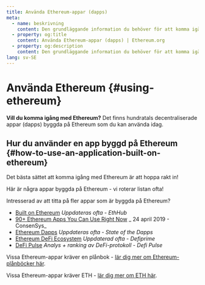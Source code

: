 ```yaml
---
title: Använda Ethereum-appar (dapps)
meta:
  - name: beskrivning
    content: Den grundläggande information du behöver för att komma igång med Ethereum.
  - property: og:title
    content: Använda Ethereum-appar (dapps) | Ethereum.org
  - property: og:description
    content: Den grundläggande information du behöver för att komma igång med Ethereum.
lang: sv-SE
---
```


# Använda Ethereum {#using-ethereum}

<div class="featured">

**Vill du komma igång med Ethereum?** Det finns hundratals decentraliserade appar (dapps) byggda på Ethereum som du kan använda idag.

</div>

## Hur du använder en app byggd på Ethereum {#how-to-use-an-application-built-on-ethereum}

Det bästa sättet att komma igång med Ethereum är att hoppa rakt in!

Här är några appar byggda på Ethereum - vi roterar listan ofta!

<RandomAppList />

Intresserad av att titta på fler appar som är byggda på Ethereum?

- [Built on Ethereum](https://docs.ethhub.io/built-on-ethereum/built-on-ethereum/) _Uppdateras ofta - EthHub_
- [90+ Ethereum Apps You Can Use Right Now](https://media.consensys.net/40-ethereum-apps-you-can-use-right-now-d643333769f7) _ 24 april 2019 - ConsenSys_
- [Ethereum Dapps](https://www.stateofthedapps.com/rankings/platform/ethereum) _Uppdateras ofta - State of the Dapps_
- [Ethereum DeFi Ecosystem](https://defiprime.com/ethereum) _Uppdaterad ofta - Defiprime_
- [DeFi Pulse](https://defipulse.com/) _Analys + ranking av DeFi-protokoll - Defi Pulse_

Vissa Ethereum-appar kräver en plånbok - [lär dig mer om Ethereum-plånböcker här](/se/wallets/).

Vissa Ethereum-appar kräver ETH - [lär dig mer om ETH här](/se/eth/).
